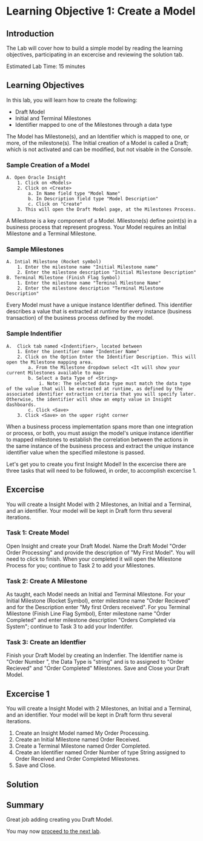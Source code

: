 # Learning Objective 1: Create a Model

## Introduction
The Lab will cover how to build a simple model by reading the learning objectives, participating in an excercise and reviewing the solution tab.

Estimated Lab Time: 15 minutes


## Learning Objectives
In this lab, you will learn how to create the following:
- Draft Model
- Initial and Terminal Milestones
- Identifier mapped to one of the Milestones through a data type

The Model has Milestone(s), and an Identifier which is mapped to one, or more, of the milestone(s). The Initial creation of a Model is called a Draft; which is not activated and can be modified, but not visable in the Console.
### Sample Creation of a Model

    A. Open Oracle Insight
        1. Click on <Models>
        2. Click on <Create>
            a. In Name field type "Model Name"
            b. In Description field type "Model Description" 
            c. Click on "Create"
        3. This will open the Draft Model page, at the Milestones Process.

A Milestone is a key component of a Model. Milestone(s) define point(s) in a business process that represent progress. Your Model requires an Initial Milestone and a Terminal Milestone. <br />
### Sample Milestones

    A. Intial Milestone (Rocket symbol) 
        1. Enter the milestone name "Initial Milestone name"
        2. Enter the milestone description "Initial Milestone Description"
    B. Terminal Milestone (Finish Flag Symbol)
        1. Enter the milestone name "Terminal Milestone Name"
        2. Enter the milestone description "Terminal Milestone Description"

Every Model must have a unique instance Identifier defined. This identifier describes a value that is extracted at runtime for every instance (business transaction) of the business process defined by the model. <br />
### Sample Indentifier

    A.  Click tab named <Indentifier>, located between 
        1. Enter the inentifier name "Indentier Name"
        2. Click on the Option Enter the Identifier Description. This will open the Milestone mapping area.
            a. From the Milestone dropdown select <It will show your current Milestones available to map>
            b. Select a Data Type of <String>
                i. Note: The selected data type must match the data type of the value that will be extracted at runtime, as defined by the associated identifier extraction criteria that you will specify later. Otherwise, the identifier will show an empty value in Insight dashboards.
            c. Click <Save>
        3. Click <Save> on the upper right corner

When a business process implementation spans more than one integration or process, or both, you must assign the model's unique instance identifier to mapped milestones to establish the correlation between the actions in the same instance of the business process and extract the unique instance identifier value when the specified milestone is passed. <br />

Let's get you to create you first Insight Model! In the excercise there are three tasks that will need to be followed, in order, to accomplish excercise 1. 

## Excercise
 You will create a Insight Model with 2 Milestones, an Initial and a Terminal, and an identifier. Your model will be kept in Draft form thru several iterations. 

### Task 1: Create Model
Open Insight and create your Draft Model. Name the Draft Model "Order Order Processing" and provide the description of "My First Model". You will need to click <Create> to finish. When your completed it will open the Milestone Process for you; continue to Task 2 to add your Milestones.
     
### Task 2: Create A Milestone
As taught, each Model needs an Initial and Terminal Milestone. For your Initial Milestone (Rocket Symbol), enter milestone name "Order Recieved" and for the Description enter "My first Orders received". For you Terminal Milestone (Finish Line Flag Symbol), Enter milestone name "Order Completed" and enter milestone description "Orders Completed via System"; continue to Task 3 to add your Indentifer.
    
### Task 3: Create an Identfier
Finish your Draft Model by creating an Indenfier. The Identifier name is "Order Number ", the Data Type is "string" and is to assigned to "Order Recieved" and "Order Completed" Milestones.
Save and Close your Draft Model.



## Excercise 1
You will create a Insight Model with 2 Milestones, an Initial and a Terminal, and an identifier. Your model will be kept in Draft form thru several iterations. 

1. Create an Insight Model named My Order Processing.
2. Create an Initial Milestone named Order Received.
3. Create a Terminal Milestone named Order Completed.
4. Create an Identifier named Order Number of type String assigned to Order Received and Order Completed Milestones.
5. Save and Close.

## Solution



## Summary
Great job adding creating you Draft Model.<br />

You may now [proceed to the next lab](#next).
